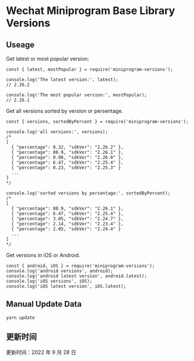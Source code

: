 
# Wechat Miniprogram Base Library Versions

## Useage

Get latest or most popular version:

```;
const { latest, mostPopular } = require('miniprogram-versions');

console.log('The latest version:', latest);
// 2.26.2

console.log('The most popular version:', mostPopular);
// 2.26.1

```

Get all versions sorted by version or persentage.

```
const { versions, sortedByPercent } = require('miniprogram-versions');

console.log('all versions:', versions);
/*
[
  { "percentage": 0.32, "sdkVer": "2.26.2" },
  { "percentage": 80.9, "sdkVer": "2.26.1" },
  { "percentage": 0.08, "sdkVer": "2.26.0" },
  { "percentage": 6.47, "sdkVer": "2.25.4" },
  { "percentage": 0.23, "sdkVer": "2.25.3" }
  ...
]
*/

console.log('sorted versions by persentage:', sortedByPercent);
/*
[
  { "percentage": 80.9, "sdkVer": "2.26.1" },
  { "percentage": 6.47, "sdkVer": "2.25.4" },
  { "percentage": 3.05, "sdkVer": "2.24.7" },
  { "percentage": 2.14, "sdkVer": "2.23.4" },
  { "percentage": 2.05, "sdkVer": "2.24.4" }
  ...
]
*/
```

Get versions in iOS or Android.

```
const { android, iOS } = require('miniprogram-versions');
console.log('android versions', android);
console.log('android latest version', android.latest);
console.log('iOS versions', iOS);
console.log('iOS latest version', iOS.latest);
```

## Manual Update Data

```
yarn update
```

## 更新时间

更新时间：2022 年 9 月 28 日
